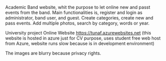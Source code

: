 Academic Band website, whit the purpose to let online new and passt events from the band. 
Main functionalities is, register and login as administrator, band user, and guest. 
Create categories, create new and pass events. Add multiple photos, search by category, words or year.

University project
Online Website https://tunaf.azurewebsites.net
(this website is hosted in azure just for CV purpose, uses student free web host from Azure, website runs slow because is in development environment)

The images are blurry because privacy rights.
